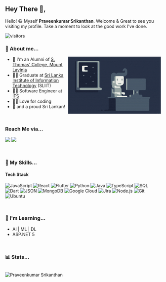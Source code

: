 ## Hey There 👋, 

Hello! 😃 Myself **Praveenkumar Srikanthan**. Welcome & Great to see you visiting my profile. Take a moment to look at the good work I've done.

![visitors](https://visitor-badge.glitch.me/badge?page_id=pk21-praveen.pk21-praveen)

### 📜 **About me...**

<img alt="Night Coding" src="https://raw.githubusercontent.com/AVS1508/AVS1508/master/assets/Night-Coding.gif" align="right"/>

- 🏫 I'm an Alumni of [S. Thomas' College, Mount Lavinia](https://www.stcmount.edu.lk/) <br>
- 👨‍🎓 Graduate at [Sri Lanka Institute of Information Technology](https://www.sliit.lk/) (SLIIT)<br>
- 👩‍💻 Software Engineer at [IFS](https://www.ifs.com/lk/) <br>
- 🐱‍👤 Love for coding <br>
- 💖 and a proud Sri Lankan!

<br>

### **Reach Me via...**

[![](https://img.shields.io/badge/GitHub-100000?style=for-the-badge&logo=github&logoColor=white)](https://github.com/pk21-praveen)
[![](https://img.shields.io/badge/LinkedIn-0077B5?style=for-the-badge&logo=linkedin&logoColor=white)](www.linkedin.com/in/praveenkumar-srikanthan-167a7315a)

<br>

### **💪 My Skills...**

#### **Tech Stack**

![JavaScript](https://img.shields.io/badge/-JavaScript-000?&logo=JavaScript&logoColor=ddc508)
![React](https://img.shields.io/badge/-React-000?&logo=React)
![Flutter](https://img.shields.io/badge/-Flutter-000?&logo=Flutter&logoColor=2196F3)
![Python](https://img.shields.io/badge/-Python-000?&logo=python)
![Java](https://img.shields.io/badge/-Java-000?&logo=Java&logoColor=orange)
![TypeScript](https://img.shields.io/badge/-TypeScript-000?&logo=TypeScript&logoColor=007ACC)
![SQL](https://img.shields.io/badge/-SQL-000?&logo=MySQL&logoColor=white)
![Dart](https://img.shields.io/badge/-Dart-000?&logo=dart&logoColor=2196F3)
![JSON](https://img.shields.io/badge/-JSON-000?&logo=json&logoColor=yellow)
![MongoDB](https://img.shields.io/badge/-MongoDB-000?style=round&logo=mongodb)
![Google Cloud](https://img.shields.io/badge/-Google%20Cloud-000?style=round&logo=google)
![Jira](https://img.shields.io/badge/-Jira-000?&logo=Jira-Software&logoColor=0052CC)
![Node.js](https://img.shields.io/badge/-Node.js-000?&logo=node.js)
![Git](https://img.shields.io/badge/-Git-000?style=round&logo=git)
![Ubuntu](https://img.shields.io/badge/Ubuntu-000?&logo=ubuntu&logoColor=white)

<br>

### 📖 **I'm Learning...**

- AI | ML | DL
- ASP.NET 5

<br>

### 📊 **Stats...**

<br>

<img src="https://github-readme-stats.vercel.app/api?username=pk21-praveen&show_icons=true&count_private=true&theme=dark" alt="Praveenkumar Srikanthan" />

<br>
 <!-- 
  [![Top Langs](https://github-readme-stats.vercel.app/api/top-langs/?username=pk21-praveen&layout=compact&theme=dark)](https://github.com/anuraghazra/github-readme-stats)
 -->
